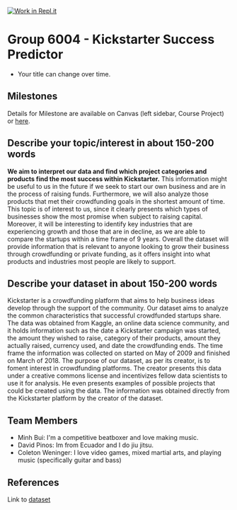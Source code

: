 [![Work in Repl.it](https://classroom.github.com/assets/work-in-replit-14baed9a392b3a25080506f3b7b6d57f295ec2978f6f33ec97e36a161684cbe9.svg)](https://classroom.github.com/online_ide?assignment_repo_id=311545&assignment_repo_type=GroupAssignmentRepo)
# Group 6004 - Kickstarter Success Predictor

- Your title can change over time.

## Milestones

Details for Milestone are available on Canvas (left sidebar, Course Project) or [here](https://firas.moosvi.com/courses/data301/project/milestone01.html).

## Describe your topic/interest in about 150-200 words

**We aim to interpret our data and find which project categories and products find the most success within Kickstarter.** This information might be useful to us in the future if we seek to start our own business and are in the process of raising funds. Furthermore, we will also analyze those products that met their crowdfunding goals in the shortest amount of time. This topic is of interest to us, since it clearly presents which types of businesses show the most promise when subject to raising capital. Moreover, it will be interesting to identify key industries that are experiencing growth and those that are in decline, as we are able to compare the startups within a time frame of 9 years. Overall the dataset will provide information that is relevant to anyone looking to grow their business through crowdfunding or private funding, as it offers insight into what products and industries most people are likely to support. 



## Describe your dataset in about 150-200 words

Kickstarter is a crowdfunding platform that aims to help business ideas develop through the support of the community. Our dataset aims to analyze the common characteristics that successful crowdfunded startups share. The data was obtained from Kaggle, an online data science community, and it holds information such as  the date a Kickstarter campaign was started, the amount they wished to raise, category of their products, amount they actually raised, currency used, and date the crowdfunding ends.  The time frame the information was collected on started on May of 2009 and finished on March of 2018. The purpose of our dataset, as per its creator, is to foment interest in crowdfunding platforms. The creator presents this data under a creative commons license and incentivizes fellow data scientists to use it for analysis. He even presents examples of possible projects that could be created using the data. The information was obtained directly from the Kickstarter platform by the creator of the dataset. 

## Team Members

- Minh Bui: I'm a competitive beatboxer and love making music.
- David Pinos: Im from Ecuador and I do jiu jitsu. 
- Coleton Weninger: I love video games, mixed martial arts, and playing music (specifically guitar and bass)

## References

Link to [dataset](https://www.kaggle.com/kemical/kickstarter-projects)
